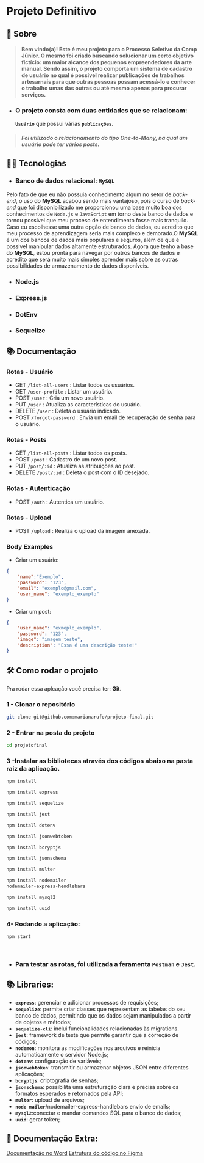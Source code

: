 # Projeto Definitivo
## :page_with_curl: Sobre

> #### Bem vindo(a)! Este é meu projeto para o __Processo Seletivo da Comp Júnior__. O mesmo foi criado buscando solucionar um certo objetivo fictício: um maior alcance dos pequenos empreendedores da arte manual. Sendo assim, o projeto comporta um sistema de cadastro de usuário no qual é possível realizar publicações de trabalhos artesarnais para que outras pessoas possam acessá-lo e conhecer o trabalho umas das outras ou até mesmo apenas para procurar serviços.



 + ### O projeto consta com duas entidades que se relacionam:
    __`Usuário`__ que possui várias __`publicações`__.
> ##### Foi utilizado o relacionamento do tipo __One-to-Many__, na qual um usuário pode ter vários posts.

## :man_technologist: Tecnologias

+ ### Banco de dados relacional: __`MySQL`__
Pelo fato de que eu não possuia conhecimento algum no setor de _back-end_, o uso do __MySQL__ acabou sendo mais vantajoso, pois o curso de _back-end_ que foi disponibilizado me proporcionou uma base muito boa dos conhecimentos de `Node.js` e `JavaScript` em torno deste banco de dados e tornou possivel que meu proceso de entendimento fosse mais tranquilo. Caso eu escolhesse uma outra opção de banco de dados, eu acredito que meu processo de aprendizagem seria mais complexo e demorado.O __MySQL__ é um dos bancos de dados mais populares e seguros, além de que é possivel manipular dados altamente estruturados. Agora que tenho a base do __MySQL__, estou pronta para navegar por outros bancos de dados e acredito que será muito mais simples aprender mais sobre as outras possibilidades de armazenamento de dados disponíveis.
+ ### Node.js
+ ### Express.js
+ ### DotEnv
+ ### Sequelize

## :books: Documentação

### Rotas - Usuário

- GET <code>/list-all-users</code> : Listar todos os usuários.
- GET <code>/user-profile</code> : Listar um usuário.
- POST <code>/user</code> : Cria um novo usuário.
- PUT <code>/user</code> : Atualiza as características do usuário.
- DELETE <code>/user</code> : Deleta o usuário indicado.
- POST <code>/forgot-password</code> : Envia um email de recuperação de senha para o usuário.

### Rotas - Posts

- GET <code>/list-all-posts</code> : Listar todos os posts.
- POST <code>/post</code> : Cadastro de um novo post.
- PUT <code>/post/:id</code> : Atualiza as atribuições ao post.
- DELETE <code>/post/:id</code> : Deleta o post com o ID desejado.

### Rotas - Autenticação

- POST <code>/auth</code> : Autentica um usuário.

### Rotas - Upload

- POST <code>/upload</code> :  Realiza o upload da imagem anexada.

### Body Examples

- Criar um usuário:
```json
{ 
    "name":"Exemplo",
    "password": "123",
    "email": "exemplo@gmail.com",
    "user_name": "exemplo_exemplo"
}
```
- Criar um post:
```json
{ 
    "user_name": "exmeplo_exemplo",
    "password": "123",
    "image": "imagem_teste",
    "description": "Essa é uma descrição teste!"
}
```

## :hammer_and_wrench: Como rodar o projeto

Pra rodar essa aplcação você precisa ter: **Git**.

### 1 - Clonar o repositório
```sh
git clone git@github.com:marianarufo/projeto-final.git
```

### 2 - Entrar na posta do projeto
```sh
cd projetofinal
```

### 3 -Instalar as bibliotecas através dos códigos abaixo na pasta raiz da aplicação.
```sh
npm install
```
```sh
npm install express
```
```sh
npm install sequelize
```
```sh
npm install jest
```
```sh
npm install dotenv
```
```sh
npm install jsonwebtoken
```
```sh
npm install bcryptjs
```
```sh
npm install jsonschema
```
```sh
npm install multer
```
```sh
npm install nodemailer
nodemailer-express-hendlebars
```
```sh
npm install mysql2
```
```sh
npm install uuid
```

### 4- Rodando a aplicação:
```sh
npm start
```
<br />
</details>


+ ### Para testar as rotas, foi utilizada a feramenta __`Postman`__ e __`Jest`__.


## 📚 Libraries:
  - __`express`__: gerenciar e adicionar processos de requisições;
  - __`sequelize`__: permite criar classes que representam as tabelas do seu banco de dados, permitindo que os dados sejam manipulados a partir de objetos e métodos;
  - __`sequelize-cli`__: inclui funcionalidades relacionadas às migrations.
  - __`jest`__: framework de teste que permite garantir que a correção de códigos;
  - __`nodemon`__: monitora as modificações nos arquivos e reinicia automaticamente o servidor Node.js;
  - __`dotenv`__: configuração de variáveis;
  - __`jsonwebtoken`__: transmitir ou armazenar objetos JSON entre diferentes aplicações;
  - __`bcryptjs`__: criptografia de senhas;
  - __`jsonschema`__: possibilita uma estruturação clara e precisa sobre os formatos esperados e retornados pela API;
  - __`multer`__: upload de arquivos;
  - __`node mailer`__/nodemailer-express-handlebars envio de emails;
  - __`mysql2`__:conectar e mandar comandos SQL para o banco de dados;
  - __`uuid`__: gerar token;

## :newspaper: Documentação Extra:
[Documentação no Word](https://docs.google.com/document/d/1efYV0HaNPS9Xo9kq69jjXc-8xiBBNlPP/edit?usp=sharing&ouid=101730707665507339992&rtpof=true&sd=true)
[Estrutura do código no Figma](https://www.figma.com/board/UArBL0LPYAyErKq8UlxWnW/Estrutura-do-c%C3%B3digo?node-id=0-1&t=PWCVwR1Wi4f0s9az-1)

